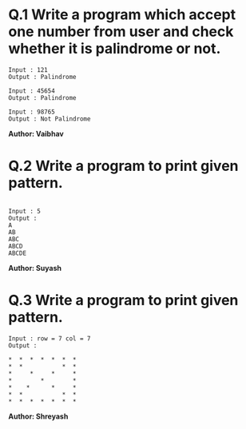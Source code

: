 # Q.1 Write a program which accept one number from user and check whether it is palindrome or not.
```
Input : 121
Output : Palindrome

Input : 45654
Output : Palindrome

Input : 98765
Output : Not Palindrome
```
**Author: Vaibhav**

# Q.2 Write a program to print given pattern.
```

Input : 5
Output :
A
AB
ABC
ABCD
ABCDE

```

**Author: Suyash**

# Q.3 Write a program to print given pattern.
```
Input : row = 7 col = 7
Output :

*  *  *  *  *  *  *
*  *           *  *
*     *     *     *
*        *        *
*    *      *     *
*  *           *  *
*  *  *  *  *  *  *
```
**Author: Shreyash**
